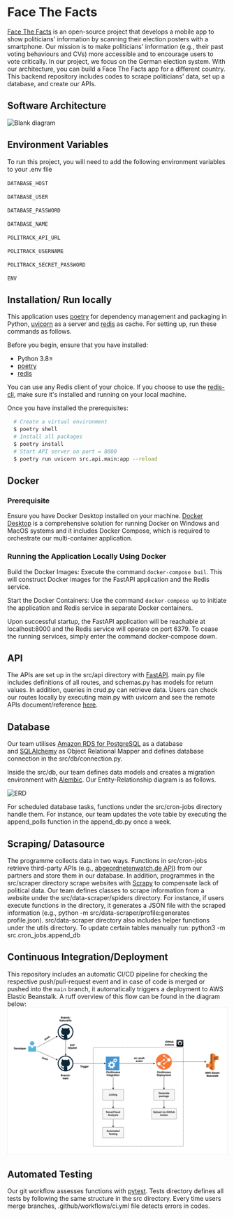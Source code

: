 # Face The Facts

[Face The Facts](https://facethefacts.app/) is an open-source project that develops a mobile app to show politicians' information by scanning their election posters with a smartphone. Our mission is to make politicians' information (e.g., their past voting behaviours and CVs) more accessible and to encourage users to vote critically.
In our project, we focus on the German election system. With our architecture, you can build a Face The Facts app for a different country.
This backend repository includes codes to scrape politicians' data, set up a database, and create our APIs.

## Software Architecture

![Blank diagram](https://user-images.githubusercontent.com/78789212/142177561-07be9699-dc3b-4793-b9da-faab9a160cae.png)

## Environment Variables

To run this project, you will need to add the following environment variables to your .env file

`DATABASE_HOST`

`DATABASE_USER`

`DATABASE_PASSWORD`

`DATABASE_NAME`

`POLITRACK_API_URL`

`POLITRACK_USERNAME`

`POLITRACK_SECRET_PASSWORD`

`ENV`

## Installation/ Run locally

This application uses [poetry](https://python-poetry.org/) for dependency management and packaging in Python, [uvicorn](https://www.uvicorn.org/) as a server and [redis](https://redis.io/download/) as cache. For setting up, run these commands as follows.

Before you begin, ensure that you have installed:

- Python 3.8≤
- [poetry](https://python-poetry.org/docs/#installation)
- [redis](https://redis.io/download/)

You can use any Redis client of your choice. If you choose to use the [redis-cli](https://redis.io/docs/ui/cli/), make sure it's installed and running on your local machine.

Once you have installed the prerequisites:

```bash
  # Create a virtual environment
  $ poetry shell
  # Install all packages
  $ poetry install
  # Start API server on port = 8000
  $ poetry run uvicorn src.api.main:app --reload
```

## Docker

### Prerequisite

Ensure you have Docker Desktop installed on your machine. [Docker Desktop](https://www.docker.com/products/docker-desktop/) is a comprehensive solution for running Docker on Windows and MacOS systems and it includes Docker Compose, which is required to orchestrate our multi-container application.

### Running the Application Locally Using Docker

Build the Docker Images: Execute the command ```docker-compose buil```. This will construct Docker images for the FastAPI application and the Redis service.

Start the Docker Containers: Use the command ```docker-compose up``` to initiate the application and Redis service in separate Docker containers.

Upon successful startup, the FastAPI application will be reachable at localhost:8000 and the Redis service will operate on port 6379. To cease the running services, simply enter the command docker-compose down.

## API

The APIs are set up in the src/api directory with [FastAPI](https://fastapi.tiangolo.com/). main.py file includes definitions of all routes, and schemas.py has models for return values. In addition, queries in crud.py can retrieve data.
Users can check our routes locally by executing main.py with uvicorn and see the remote APIs document/reference [here](https://api.facethefacts-api.de/docs).

## Database

Our team utilises [Amazon RDS for PostgreSQL](https://aws.amazon.com/rds/postgresql/) as a database and [SQLAlchemy](https://www.sqlalchemy.org/) as Object Relational Mapper and defines database connection in the src/db/connection.py.

Inside the src/db, our team defines data models and creates a migration environment with [Alembic](https://alembic.sqlalchemy.org/en/latest/). Our Entity-Relationship diagram is as follows.

![ERD](https://user-images.githubusercontent.com/78789212/142179004-5562e1b6-b7cb-4d71-86eb-ec8b4b22761b.png)

For scheduled database tasks, functions under the src/cron-jobs directory handle them. For instance, our team updates the vote table by executing the append_polls function in the append_db.py once a week.

## Scraping/ Datasource

The programme collects data in two ways. Functions in src/cron-jobs retrieve third-party APIs (e.g., [abgeordnetenwatch.de API](https://www.abgeordnetenwatch.de/api)) from our partners and store them in our database. In addition, programmes in the src/scraper directory scrape websites with [Scrapy](https://scrapy.org/) to compensate lack of political data.
Our team defines classes to scrape information from a website under the src/data-scraper/spiders directory. For instance, if users execute functions in the directory, it generates a JSON file with the scraped information (e.g., python -m src/data-scraper/profile:generates profile.json). src/data-scraper directory also includes helper functions under the utils directory.
To update certain tables manually run:
python3 -m src.cron_jobs.append_db

## Continuous Integration/Deployment

This repository includes an automatic CI/CD pipeline for checking the respective push/pull-request event and in case of code is merged or pushed into the `main` branch, it automatically triggers a deployment to AWS Elastic Beanstalk. A ruff overview of this flow can be found in the diagram below:
![CI/CD Flow](img/ci_cd-flow-backend.png)

## Automated Testing

Our git workflow assesses functions with [pytest](https://docs.pytest.org/en/6.2.x/). Tests directory defines all tests by following the same structure in the src directory. Every time users merge branches, .github/workflows/ci.yml file detects errors in codes.
